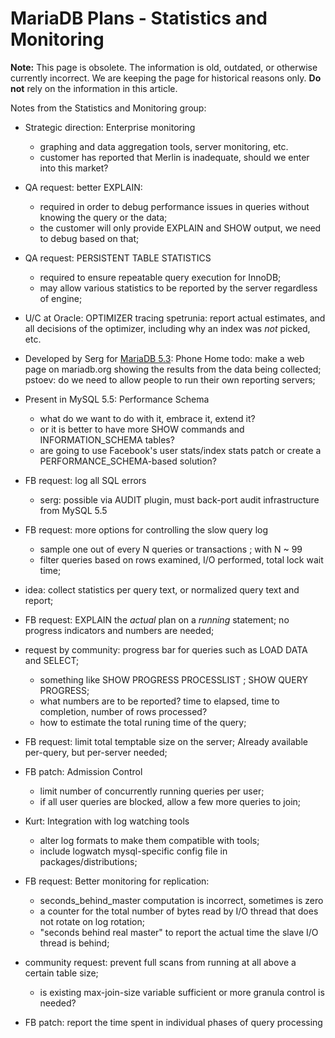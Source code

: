 
# MariaDB Plans - Statistics and Monitoring

**Note:** This page is obsolete. The information is old, outdated, or otherwise currently incorrect. We are keeping the page for historical reasons only. **Do not** rely on the information in this article.



Notes from the Statistics and Monitoring group:


* Strategic direction: Enterprise monitoring

  * graphing and data aggregation tools, server monitoring, etc.
  * customer has reported that Merlin is inadequate, should we enter into
this market?


* QA request: better EXPLAIN:

  * required in order to debug performance issues in queries without knowing
the query or the data;
  * the customer will only provide EXPLAIN and SHOW output, we need to debug
based on that;


* QA request: PERSISTENT TABLE STATISTICS

  * required to ensure repeatable query execution for InnoDB;
  * may allow various statistics to be reported by the server regardless of
engine;


* U/C at Oracle: OPTIMIZER tracing
spetrunia: report actual estimates, and all decisions of the optimizer,
including why an index was *not* picked, etc.


* Developed by Serg for [MariaDB 5.3](../../../../../../../../../release-notes/mariadb-community-server/old-releases/release-notes-mariadb-5-3-series/changes-improvements-in-mariadb-5-3.md): Phone Home
todo: make a web page on mariadb.org showing the results from the data
being collected;
pstoev: do we need to allow people to run their own reporting servers;


* Present in MySQL 5.5: Performance Schema

  * what do we want to do with it, embrace it, extend it?
  * or it is better to have more SHOW commands and INFORMATION_SCHEMA tables?
  * are going to use Facebook's user stats/index stats patch or create a
PERFORMANCE_SCHEMA-based solution?


* FB request: log all SQL errors

  * serg: possible via AUDIT plugin, must back-port audit infrastructure from
MySQL 5.5


* FB request: more options for controlling the slow query log

  * sample one out of every N queries or transactions ; with N ~ 99
  * filter queries based on rows examined, I/O performed, total lock wait
time;


* idea: collect statistics per query text, or normalized query text and
report;


* FB request: EXPLAIN the *actual* plan on a *running* statement; no
progress indicators and numbers are needed;


* request by community: progress bar for queries such as LOAD DATA and
SELECT;

  * something like SHOW PROGRESS PROCESSLIST ; SHOW QUERY PROGRESS;
  * what numbers are to be reported? time to elapsed, time to completion,
number of rows processed?
  * how to estimate the total runing time of the query;


* FB request: limit total temptable size on the server; Already available
per-query, but per-server needed;


* FB patch: Admission Control

  * limit number of concurrently running queries per user;
  * if all user queries are blocked, allow a few more queries to join;


* Kurt: Integration with log watching tools

  * alter log formats to make them compatible with tools;
  * include logwatch mysql-specific config file in packages/distributions;


* FB request: Better monitoring for replication:

  * seconds_behind_master computation is incorrect, sometimes is zero
  * a counter for the total number of bytes read by I/O thread that does not
rotate on log rotation;
  * "seconds behind real master" to report the actual time the slave I/O
thread is behind;


* community request: prevent full scans from running at all above a certain
table size;

  * is existing max-join-size variable sufficient or more granula control is
needed?


* FB patch: report the time spent in individual phases of query processing

